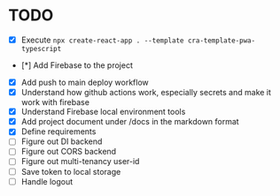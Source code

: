 # TODO

- [x] Execute `npx create-react-app . --template cra-template-pwa-typescript`
- [*] Add Firebase to the project
- [x] Add push to main deploy workflow
- [x] Understand how github actions work, especially secrets and make it work with firebase
- [x] Understand Firebase local environment tools
- [x] Add project document under /docs in the markdown format
- [x] Define requirements
- [ ] Figure out DI backend
- [ ] Figure out CORS backend
- [ ] Figure out multi-tenancy user-id
- [ ] Save token to local storage
- [ ] Handle logout
